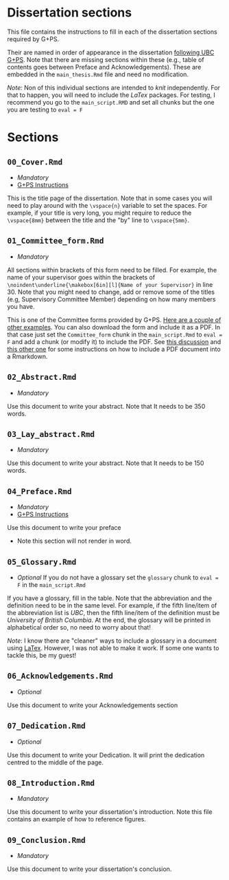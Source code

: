 # Dissertation sections

This file contains the instructions to fill in each of the dissertation sections required by G+PS.

Their are named in order of appearance in the dissertation [following UBC G+PS](https://www.grad.ubc.ca/current-students/dissertation-thesis-preparation/structure-theses-dissertations). Note that there are missing sections within these (e.g., table of contents goes between Preface and Acknowledgements). These are embedded in the `main_thesis.Rmd` file and need no modification.

*Note:* Non of this individual sections are intended to *knit* independently. For that to happen, you will need to include the *LaTex* packages. For testing, I recommend you go to the `main_script.RMD` and set all chunks but the one you are testing to `eval = F`

# Sections

## `00_Cover.Rmd`

- *Mandatory*
- [G+PS Instructions](https://www.grad.ubc.ca/sites/default/files/doc/page/thesis_checklist_title_page.pdf)

This is the title page of the dissertation. Note that in some cases you will need to play around with the `\vspace{n}` variable to set the spaces. For example, if your title is very long, you might require to reduce the  `\vspace{8mm}` between the title and the "by" line to `\vspace{5mm}`.

## `01_Committee_form.Rmd`

- *Mandatory*

All sections within brackets of this form need to be filled. For example, the name of your supervisor goes within the brackets of `\noindent\underline{\makebox[6in][l]{Name of your Supervisor}` in line 30. Note that you might need to change, add or remove some of the titles (e.g, Supervisory Committee Member) depending on how many members you have. 

This is one of the Committee forms provided by G+PS. [Here are a couple of other examples](https://www.grad.ubc.ca/sites/default/files/doc/page/committee_page-doctoral_example.pdf). You can also download the form and include it as a PDF. In that case just set the `Committee_form` chunk in the `main_script.Rmd` to `eval = F` and add a chunk (or modify it) to include the PDF. See [this discussion](https://www.r-bloggers.com/join-split-and-compress-pdf-files-with-pdftools/) and [this other one](https://community.rstudio.com/t/appending-a-pre-existing-pdf-to-a-new-created-by-r-markdown/45641/6) for some instructions on how to include a PDF document into a Rmarkdown.

## `02_Abstract.Rmd`

- *Mandatory*

Use this document to write your abstract. Note that It needs to be 350 words.

## `03_Lay_abstract.Rmd`

- *Mandatory*

Use this document to write your abstract. Note that It needs to be 150 words.

## `04_Preface.Rmd`

- *Mandatory*
- [G+PS Instructions](https://www.grad.ubc.ca/sites/default/files/doc/page/thesis_sample_prefaces.pdf)

Use this document to write your preface

- Note this section will not render in word. 

## `05_Glossary.Rmd`

- *Optional*
If you do not have a glossary set the `glossary` chunk to `eval = F` in the `main_script.Rmd`

If you have a glossary, fill in the table. Note that the abbreviation and the definition need to be in the same level. For example, if the fifth line/item of the abbreviation list is *UBC*, then the fifth line/item of the definition must be *University of British Columbia*. At the end, the glossary will be printed in alphabetical order so, no need to worry about that!

*Note*: I know there are "cleaner" ways to include a glossary in a document using [LaTex](https://www.overleaf.com/learn/latex/Glossaries). However, I was not able to make it work. If some one wants to tackle this, be my guest!

## `06_Acknowledgements.Rmd`

- *Optional*

Use this document to write your Acknowledgements section

## `07_Dedication.Rmd`

- *Optional*

Use this document to write your Dedication. It will print the dedication centred to the middle of the page.

## `08_Introduction.Rmd`
- *Mandatory*

Use this document to write your dissertation's introduction. Note this file contains an example of how to reference figures. 

## `09_Conclusion.Rmd`
- *Mandatory*

Use this document to write your dissertation's conclusion.
